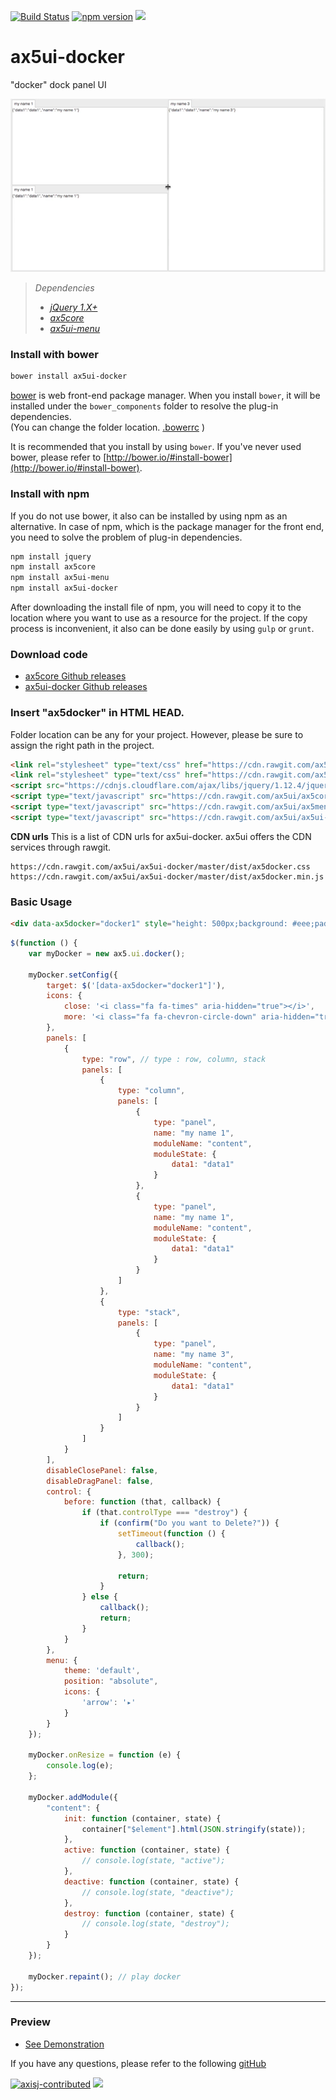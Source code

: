 [![Build Status](https://travis-ci.org/ax5ui/ax5ui-docker.svg?branch=master)](https://travis-ci.org/ax5ui/ax5ui-docker)
[![npm version](https://badge.fury.io/js/ax5ui-docker.svg)](https://badge.fury.io/js/ax5ui-docker)
[![](https://img.shields.io/npm/dm/ax5ui-docker.svg)](https://www.npmjs.com/package/ax5ui-docker)

# ax5ui-docker
"docker" dock panel UI

![ax5docker](src/ax5docker.gif)

> *Dependencies*
> * _[jQuery 1.X+](http://jquery.com/)_
> * _[ax5core](http://ax5.io/ax5core)_
> * _[ax5ui-menu](http://ax5.io/ax5ui-menu)_

### Install with bower
```sh
bower install ax5ui-docker
```
[bower](http://bower.io/#install-bower) is web front-end package manager.
When you install `bower`, it will be installed under the `bower_components` folder to resolve the plug-in dependencies.  
(You can change the folder location. [.bowerrc](http://bower.io/docs/config/#bowerrc-specification) )

It is recommended that you install by using `bower`. 
If you've never used bower, please refer to [http://bower.io/#install-bower](http://bower.io/#install-bower).

### Install with npm
If you do not use bower, it also can be installed by using npm as an alternative.
In case of npm, which is the package manager for the front end, you need to solve the problem of plug-in dependencies.

```sh
npm install jquery
npm install ax5core
npm install ax5ui-menu
npm install ax5ui-docker
```

After downloading the install file of npm, you will need to copy it to the location where you want to use as a resource for the project.
If the copy process is inconvenient, it also can be done easily by using `gulp` or `grunt`.

### Download code
- [ax5core Github releases](https://github.com/ax5ui/ax5core/releases)
- [ax5ui-docker Github releases](https://github.com/ax5ui/ax5ui-docker/releases)


### Insert "ax5docker" in HTML HEAD.

Folder location can be any for your project. However, please be sure to assign the right path in the project.

```html
<link rel="stylesheet" type="text/css" href="https://cdn.rawgit.com/ax5ui/ax5ui-docker/master/dist/ax5docker.css" />
<link rel="stylesheet" type="text/css" href="https://cdn.rawgit.com/ax5ui/ax5ui-menu/master/dist/ax5menu.css" />
<script src="https://cdnjs.cloudflare.com/ajax/libs/jquery/1.12.4/jquery.min.js"></script>
<script type="text/javascript" src="https://cdn.rawgit.com/ax5ui/ax5core/master/dist/ax5core.min.js"></script>
<script type="text/javascript" src="https://cdn.rawgit.com/ax5ui/ax5menu/master/dist/ax5menu.min.js"></script>
<script type="text/javascript" src="https://cdn.rawgit.com/ax5ui/ax5ui-docker/master/dist/ax5docker.min.js"></script>
```

**CDN urls**
This is a list of CDN urls for ax5ui-docker. ax5ui offers the CDN services through rawgit.
```
https://cdn.rawgit.com/ax5ui/ax5ui-docker/master/dist/ax5docker.css
https://cdn.rawgit.com/ax5ui/ax5ui-docker/master/dist/ax5docker.min.js
```

### Basic Usage
```html
<div data-ax5docker="docker1" style="height: 500px;background: #eee;padding: 5px;"></div>
```

```js
$(function () {
    var myDocker = new ax5.ui.docker();
    
    myDocker.setConfig({
        target: $('[data-ax5docker="docker1"]'),
        icons: {
            close: '<i class="fa fa-times" aria-hidden="true"></i>',
            more: '<i class="fa fa-chevron-circle-down" aria-hidden="true"></i>'
        },
        panels: [
            {
                type: "row", // type : row, column, stack
                panels: [
                    {
                        type: "column",
                        panels: [
                            {
                                type: "panel",
                                name: "my name 1",
                                moduleName: "content",
                                moduleState: {
                                    data1: "data1"
                                }
                            },
                            {
                                type: "panel",
                                name: "my name 1",
                                moduleName: "content",
                                moduleState: {
                                    data1: "data1"
                                }
                            }
                        ]
                    },
                    {
                        type: "stack",
                        panels: [
                            {
                                type: "panel",
                                name: "my name 3",
                                moduleName: "content",
                                moduleState: {
                                    data1: "data1"
                                }
                            }
                        ]
                    }
                ]
            }
        ],
        disableClosePanel: false,
        disableDragPanel: false,
        control: {
            before: function (that, callback) {
                if (that.controlType === "destroy") {
                    if (confirm("Do you want to Delete?")) {
                        setTimeout(function () {
                            callback();
                        }, 300);

                        return;
                    }
                } else {
                    callback();
                    return;
                }
            }
        },
        menu: {
            theme: 'default',
            position: "absolute",
            icons: {
                'arrow': '▸'
            }
        }
    });

    myDocker.onResize = function (e) {
        console.log(e);
    };

    myDocker.addModule({
        "content": {
            init: function (container, state) {
                container["$element"].html(JSON.stringify(state));
            },
            active: function (container, state) {
                // console.log(state, "active");
            },
            deactive: function (container, state) {
                // console.log(state, "deactive");
            },
            destroy: function (container, state) {
                // console.log(state, "destroy");
            }
        }
    });

    myDocker.repaint(); // play docker
});
```

- - -

### Preview
- [See Demonstration](http://ax5.io/ax5ui-docker/demo/index.html)

If you have any questions, please refer to the following [gitHub](https://github.com/ax5ui/ax5ui-kernel)

[![axisj-contributed](https://img.shields.io/badge/AXISJ.com-Contributed-green.svg)](https://github.com/axisj) ![](https://img.shields.io/badge/Seowoo-Mondo&Thomas-red.svg)
